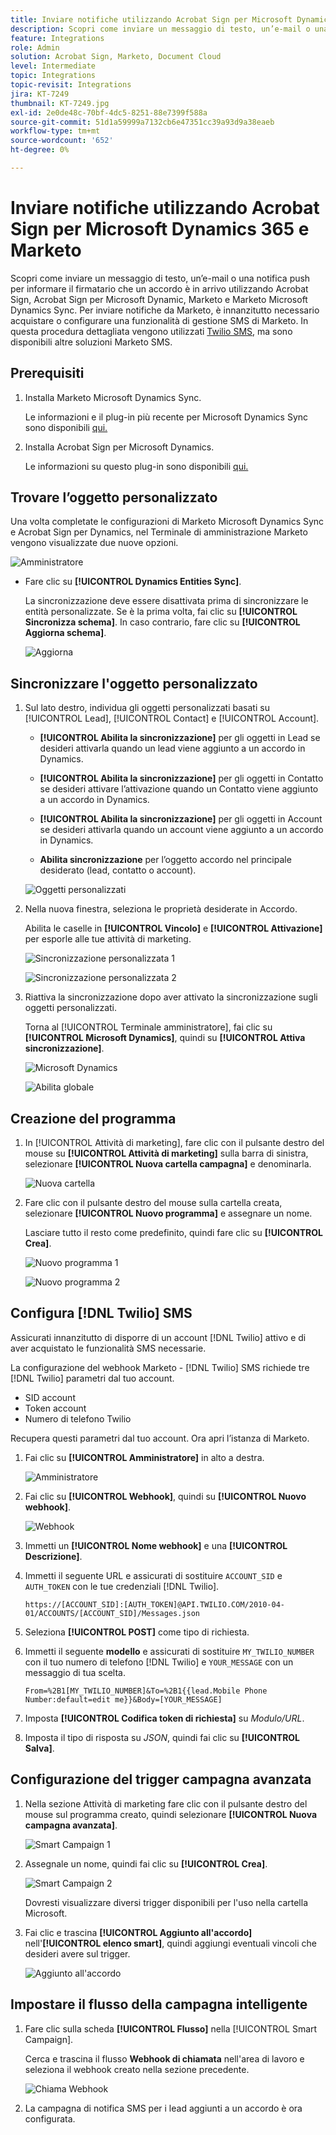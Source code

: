 ```yaml
---
title: Inviare notifiche utilizzando Acrobat Sign per Microsoft Dynamics 365 e Marketo
description: Scopri come inviare un messaggio di testo, un’e-mail o una notifica push per informare il firmatario che è in arrivo un accordo
feature: Integrations
role: Admin
solution: Acrobat Sign, Marketo, Document Cloud
level: Intermediate
topic: Integrations
topic-revisit: Integrations
jira: KT-7249
thumbnail: KT-7249.jpg
exl-id: 2e0de48c-70bf-4dc5-8251-88e7399f588a
source-git-commit: 51d1a59999a7132cb6e47351cc39a93d9a38eaeb
workflow-type: tm+mt
source-wordcount: '652'
ht-degree: 0%

---
```


# Inviare notifiche utilizzando Acrobat Sign per Microsoft Dynamics 365 e Marketo

Scopri come inviare un messaggio di testo, un’e-mail o una notifica push per informare il firmatario che un accordo è in arrivo utilizzando Acrobat Sign, Acrobat Sign per Microsoft Dynamic, Marketo e Marketo Microsoft Dynamics Sync. Per inviare notifiche da Marketo, è innanzitutto necessario acquistare o configurare una funzionalità di gestione SMS di Marketo. In questa procedura dettagliata vengono utilizzati [Twilio SMS](https://launchpoint.marketo.com/twilio/twilio-sms-for-marketo/), ma sono disponibili altre soluzioni Marketo SMS.

## Prerequisiti

1. Installa Marketo Microsoft Dynamics Sync.

   Le informazioni e il plug-in più recente per Microsoft Dynamics Sync sono disponibili [qui.](https://experienceleague.adobe.com/docs/marketo/using/product-docs/crm-sync/microsoft-dynamics/marketo-plugin-releases-for-microsoft-dynamics.html)

1. Installa Acrobat Sign per Microsoft Dynamics.

   Le informazioni su questo plug-in sono disponibili [qui.](https://helpx.adobe.com/ca/sign/using/microsoft-dynamics-integration-installation-guide.html)

## Trovare l’oggetto personalizzato

Una volta completate le configurazioni di Marketo Microsoft Dynamics Sync e Acrobat Sign per Dynamics, nel Terminale di amministrazione Marketo vengono visualizzate due nuove opzioni.

![Amministratore](assets/adminTerminal.png)

* Fare clic su **[!UICONTROL Dynamics Entities Sync]**.

  La sincronizzazione deve essere disattivata prima di sincronizzare le entità personalizzate. Se è la prima volta, fai clic su **[!UICONTROL Sincronizza schema]**. In caso contrario, fare clic su **[!UICONTROL Aggiorna schema]**.

  ![Aggiorna](assets/refreshSchema.png)

## Sincronizzare l&#39;oggetto personalizzato

1. Sul lato destro, individua gli oggetti personalizzati basati su [!UICONTROL Lead], [!UICONTROL Contact] e [!UICONTROL Account].

   * **[!UICONTROL Abilita la sincronizzazione]** per gli oggetti in Lead se desideri attivarla quando un lead viene aggiunto a un accordo in Dynamics.

   * **[!UICONTROL Abilita la sincronizzazione]** per gli oggetti in Contatto se desideri attivare l’attivazione quando un Contatto viene aggiunto a un accordo in Dynamics.

   * **[!UICONTROL Abilita la sincronizzazione]** per gli oggetti in Account se desideri attivarla quando un account viene aggiunto a un accordo in Dynamics.

   * **Abilita sincronizzazione** per l’oggetto accordo nel principale desiderato (lead, contatto o account).

   ![Oggetti personalizzati](assets/enableSyncDynamics.png)

1. Nella nuova finestra, seleziona le proprietà desiderate in Accordo.

   Abilita le caselle in **[!UICONTROL Vincolo]** e **[!UICONTROL Attivazione]** per esporle alle tue attività di marketing.

   ![Sincronizzazione personalizzata 1](assets/entitySync1.png)

   ![Sincronizzazione personalizzata 2](assets/entitySync2.png)

1. Riattiva la sincronizzazione dopo aver attivato la sincronizzazione sugli oggetti personalizzati.

   Torna al [!UICONTROL Terminale amministratore], fai clic su **[!UICONTROL Microsoft Dynamics]**, quindi su **[!UICONTROL Attiva sincronizzazione]**.

   ![Microsoft Dynamics](assets/microsoftDynamics.png)

   ![Abilita globale](assets/enableGlobalDynamics.png)

## Creazione del programma

1. In [!UICONTROL Attività di marketing], fare clic con il pulsante destro del mouse su **[!UICONTROL Attività di marketing]** sulla barra di sinistra, selezionare **[!UICONTROL Nuova cartella campagna]** e denominarla.

   ![Nuova cartella](assets/newFolder.png)

1. Fare clic con il pulsante destro del mouse sulla cartella creata, selezionare **[!UICONTROL Nuovo programma]** e assegnare un nome.

   Lasciare tutto il resto come predefinito, quindi fare clic su **[!UICONTROL Crea]**.

   ![Nuovo programma 1](assets/newProgram1.png)

   ![Nuovo programma 2](assets/newProgram2.png)

## Configura [!DNL Twilio] SMS

Assicurati innanzitutto di disporre di un account [!DNL Twilio] attivo e di aver acquistato le funzionalità SMS necessarie.

La configurazione del webhook Marketo - [!DNL Twilio] SMS richiede tre [!DNL Twilio] parametri dal tuo account.

* SID account
* Token account
* Numero di telefono Twilio

Recupera questi parametri dal tuo account. Ora apri l’istanza di Marketo.

1. Fai clic su **[!UICONTROL Amministratore]** in alto a destra.

   ![Amministratore](assets/adminTab.png)

1. Fai clic su **[!UICONTROL Webhook]**, quindi su **[!UICONTROL Nuovo webhook]**.

   ![Webhook](assets/webhooks.png)

1. Immetti un **[!UICONTROL Nome webhook]** e una **[!UICONTROL Descrizione]**.

1. Immetti il seguente URL e assicurati di sostituire `ACCOUNT_SID` e `AUTH_TOKEN` con le tue credenziali [!DNL Twilio].

   ```
   https://[ACCOUNT_SID]:[AUTH_TOKEN]@API.TWILIO.COM/2010-04-01/ACCOUNTS/[ACCOUNT_SID]/Messages.json
   ```

1. Seleziona **[!UICONTROL POST]** come tipo di richiesta.

1. Immetti il seguente **modello** e assicurati di sostituire `MY_TWILIO_NUMBER` con il tuo numero di telefono [!DNL Twilio] e `YOUR_MESSAGE` con un messaggio di tua scelta.

   ```
   From=%2B1[MY_TWILIO_NUMBER]&To=%2B1{{lead.Mobile Phone Number:default=edit me}}&Body=[YOUR_MESSAGE]
   ```

1. Imposta **[!UICONTROL Codifica token di richiesta]** su *Modulo/URL*.

1. Imposta il tipo di risposta su *JSON*, quindi fai clic su **[!UICONTROL Salva]**.

## Configurazione del trigger campagna avanzata

1. Nella sezione Attività di marketing fare clic con il pulsante destro del mouse sul programma creato, quindi selezionare **[!UICONTROL Nuova campagna avanzata]**.

   ![Smart Campaign 1](assets/smartCampaign1.png)

1. Assegnale un nome, quindi fai clic su **[!UICONTROL Crea]**.

   ![Smart Campaign 2](assets/smartCampaign3.png)

   Dovresti visualizzare diversi trigger disponibili per l&#39;uso nella cartella Microsoft.

1. Fai clic e trascina **[!UICONTROL Aggiunto all&#39;accordo]** nell&#39;**[!UICONTROL elenco smart]**, quindi aggiungi eventuali vincoli che desideri avere sul trigger.

   ![Aggiunto all&#39;accordo](assets/addedToAgreementDynamics.png)

## Impostare il flusso della campagna intelligente

1. Fare clic sulla scheda **[!UICONTROL Flusso]** nella [!UICONTROL Smart Campaign].

   Cerca e trascina il flusso **Webhook di chiamata** nell&#39;area di lavoro e seleziona il webhook creato nella sezione precedente.

   ![Chiama Webhook](assets/callWebhook.png)

1. La campagna di notifica SMS per i lead aggiunti a un accordo è ora configurata.
